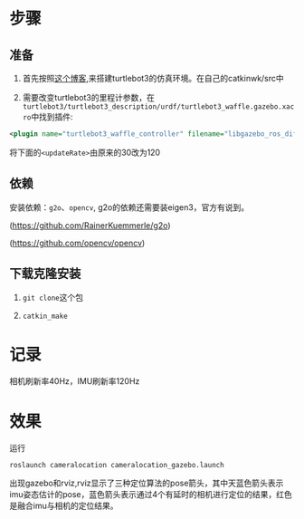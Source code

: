 # 步骤
## 准备
1. 首先按照[这个博客](https://www.jianshu.com/p/014552bcc04c),来搭建turtlebot3的仿真环境。在自己的catkinwk/src中

2. 需要改变turtlebot3的里程计参数，在`turtlebot3/turtlebot3_description/urdf/turtlebot3_waffle.gazebo.xacro`中找到插件:
```xml
<plugin name="turtlebot3_waffle_controller" filename="libgazebo_ros_diff_drive.so">
```
将下面的`<updateRate>`由原来的30改为120

## 依赖

安装依赖：`g2o`、`opencv`,  g2o的依赖还需要装eigen3，官方有说到。

(https://github.com/RainerKuemmerle/g2o)

(https://github.com/opencv/opencv)

## 下载克隆安装
1. `git clone`这个包

2. `catkin_make`

# 记录
相机刷新率40Hz，IMU刷新率120Hz

# 效果
运行
``` shell
roslaunch cameralocation cameralocation_gazebo.launch
```
出现gazebo和rviz,rviz显示了三种定位算法的pose箭头，其中天蓝色箭头表示imu姿态估计的pose，蓝色箭头表示通过4个有延时的相机进行定位的结果，红色是融合imu与相机的定位结果。